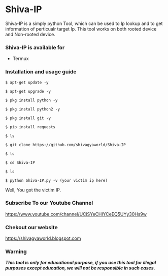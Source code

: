 
# Shiva-IP
Shiva-IP is a simply python Tool, which can be used to Ip lookup and to get information of perticualr target Ip. This tool works on both rooted device and Non-rooted device.

### Shiva-IP is available for

* Termux

### Installation and usage guide
```
$ apt-get update -y
```
```
$ apt-get upgrade -y
```
```
$ pkg install python -y 
```
```
$ pkg install python2 -y
```
```
$ pkg install git -y
```
```
$ pip install requests
```
```
$ ls
```
```
$ git clone https://github.com/shivagyaworld/Shiva-IP
```
```
$ ls
```
```
$ cd Shiva-IP
```
```
$ ls
```
```
$ python Shiva-IP.py -v (your victim ip here)
```

Well, You got the victim IP.

### Subscribe To our Youtube Channel
https://www.youtube.com/channel/UCiSYeCHlYCeEQ5UYy30Hs9w

### Chekout our website 
https://shivagyaworld.blogspot.com
     
### Warning

***This tool is only for educational purpose, if you use this tool for illegal purposes except education, we will not be responsible in such cases.***
